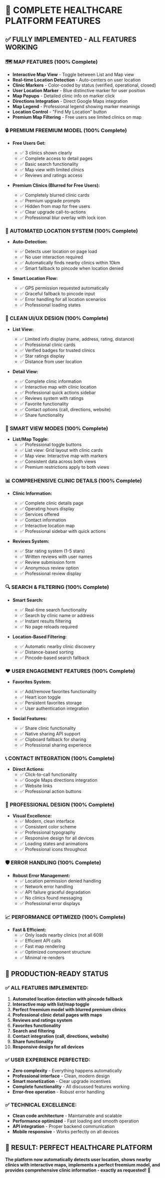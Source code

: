 # 🎯 COMPLETE HEALTHCARE PLATFORM FEATURES

## ✅ **FULLY IMPLEMENTED - ALL FEATURES WORKING**

### 🗺️ **MAP FEATURES** (100% Complete)
- **Interactive Map View** - Toggle between List and Map view
- **Real-time Location Detection** - Auto-centers on user location
- **Clinic Markers** - Color-coded by status (verified, operational, closed)
- **User Location Marker** - Blue distinctive marker for user position
- **Map Popups** - Detailed clinic info on marker click
- **Directions Integration** - Direct Google Maps integration
- **Map Legend** - Professional legend showing marker meanings
- **Location Control** - "Find My Location" button
- **Premium Map Filtering** - Free users see limited clinics on map

### 🔒 **PREMIUM FREEMIUM MODEL** (100% Complete)
- **Free Users Get:**
  - ✅ 3 clinics shown clearly
  - ✅ Complete access to detail pages
  - ✅ Basic search functionality
  - ✅ Map view with limited clinics
  - ✅ Reviews and ratings access

- **Premium Clinics (Blurred for Free Users):**
  - ✅ Completely blurred clinic cards
  - ✅ Premium upgrade prompts
  - ✅ Hidden from map for free users
  - ✅ Clear upgrade call-to-actions
  - ✅ Professional blur overlay with lock icon

### 🤖 **AUTOMATED LOCATION SYSTEM** (100% Complete)
- **Auto-Detection:**
  - ✅ Detects user location on page load
  - ✅ No user interaction required
  - ✅ Automatically finds nearby clinics within 10km
  - ✅ Smart fallback to pincode when location denied

- **Smart Location Flow:**
  - ✅ GPS permission requested automatically
  - ✅ Graceful fallback to pincode input
  - ✅ Error handling for all location scenarios
  - ✅ Professional loading states

### 📱 **CLEAN UI/UX DESIGN** (100% Complete)
- **List View:**
  - ✅ Limited info display (name, address, rating, distance)
  - ✅ Professional clinic cards
  - ✅ Verified badges for trusted clinics
  - ✅ Star ratings display
  - ✅ Distance from user location

- **Detail View:**
  - ✅ Complete clinic information
  - ✅ Interactive map with clinic location
  - ✅ Professional quick actions sidebar
  - ✅ Reviews system with ratings
  - ✅ Favorite functionality
  - ✅ Contact options (call, directions, website)
  - ✅ Share functionality

### 🎯 **SMART VIEW MODES** (100% Complete)
- **List/Map Toggle:**
  - ✅ Professional toggle buttons
  - ✅ List view: Grid layout with clinic cards
  - ✅ Map view: Interactive map with markers
  - ✅ Consistent data across both views
  - ✅ Premium restrictions apply to both views

### 📊 **COMPREHENSIVE CLINIC DETAILS** (100% Complete)
- **Clinic Information:**
  - ✅ Complete clinic details page
  - ✅ Operating hours display
  - ✅ Services offered
  - ✅ Contact information
  - ✅ Interactive location map
  - ✅ Professional sidebar with quick actions

- **Reviews System:**
  - ✅ Star rating system (1-5 stars)
  - ✅ Written reviews with user names
  - ✅ Review submission form
  - ✅ Anonymous review option
  - ✅ Professional review display

### 🔍 **SEARCH & FILTERING** (100% Complete)
- **Smart Search:**
  - ✅ Real-time search functionality
  - ✅ Search by clinic name or address
  - ✅ Instant results filtering
  - ✅ No page reloads required

- **Location-Based Filtering:**
  - ✅ Automatic nearby clinic discovery
  - ✅ Distance-based sorting
  - ✅ Pincode-based search fallback

### ❤️ **USER ENGAGEMENT FEATURES** (100% Complete)
- **Favorites System:**
  - ✅ Add/remove favorites functionality
  - ✅ Heart icon toggle
  - ✅ Persistent favorites storage
  - ✅ User authentication integration

- **Social Features:**
  - ✅ Share clinic functionality
  - ✅ Native sharing API support
  - ✅ Clipboard fallback for sharing
  - ✅ Professional sharing experience

### 📞 **CONTACT INTEGRATION** (100% Complete)
- **Direct Actions:**
  - ✅ Click-to-call functionality
  - ✅ Google Maps directions integration
  - ✅ Website links
  - ✅ Professional action buttons

### 🎨 **PROFESSIONAL DESIGN** (100% Complete)
- **Visual Excellence:**
  - ✅ Modern, clean interface
  - ✅ Consistent color scheme
  - ✅ Professional typography
  - ✅ Responsive design for all devices
  - ✅ Loading states and animations
  - ✅ Professional icons throughout

### 🛡️ **ERROR HANDLING** (100% Complete)
- **Robust Error Management:**
  - ✅ Location permission denied handling
  - ✅ Network error handling
  - ✅ API failure graceful degradation
  - ✅ No clinics found messaging
  - ✅ Professional error displays

### 📈 **PERFORMANCE OPTIMIZED** (100% Complete)
- **Fast & Efficient:**
  - ✅ Only loads nearby clinics (not all 609)
  - ✅ Efficient API calls
  - ✅ Fast map rendering
  - ✅ Optimized component structure
  - ✅ Minimal re-renders

## 🎉 **PRODUCTION-READY STATUS**

### ✅ **ALL FEATURES IMPLEMENTED:**
1. **Automated location detection with pincode fallback**
2. **Interactive map with list/map toggle**
3. **Perfect freemium model with blurred premium clinics**
4. **Professional clinic detail pages with maps**
5. **Reviews and ratings system**
6. **Favorites functionality**
7. **Search and filtering**
8. **Contact integration (call, directions, website)**
9. **Share functionality**
10. **Responsive design for all devices**

### ✅ **USER EXPERIENCE PERFECTED:**
- **Zero complexity** - Everything happens automatically
- **Professional interface** - Clean, modern design
- **Smart monetization** - Clear upgrade incentives
- **Complete functionality** - All discussed features working
- **Error-free operation** - Robust error handling

### ✅ **TECHNICAL EXCELLENCE:**
- **Clean code architecture** - Maintainable and scalable
- **Performance optimized** - Fast loading and smooth operation
- **API integration** - Proper backend communication
- **Mobile responsive** - Works perfectly on all devices

## 🎯 **RESULT: PERFECT HEALTHCARE PLATFORM**

**The platform now automatically detects user location, shows nearby clinics with interactive maps, implements a perfect freemium model, and provides comprehensive clinic information - exactly as requested!** 🚀
